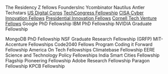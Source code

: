 The Residency
Z fellows
FoundersInc
Ycombinator
Nautilus
Antler
Techstars
[US Digital Corps](https://digitalcorps.gsa.gov/)
[TechCongress Fellowship](https://techcongress.io/)
[CISA Cyber Innovation Fellows](https://www.cisa.gov/)
[Presidential Innovation Fellows](https://presidentialinnovationfellows.gov)
[Cornell Tech Venture Fellows](https://www.tech.cornell.edu/)
Google PhD Fellowship
IBM PhD Fellowship
NVIDIA Graduate Fellowship


MongoDB PhD Fellowship
NSF Graduate Research Fellowship (GRFP)
MIT-Accenture Fellowships
Code2040 Fellows Program
Coding it Forward Fellowship
America On Tech Fellowships
Climatebase Fellowship
EERE Science and Technology Policy Fellowships
India Smart Cities Fellowship
Flagship Pioneering Fellowship
Adobe Research Fellowship
Paragon Fellowship
KPCB Fellowship